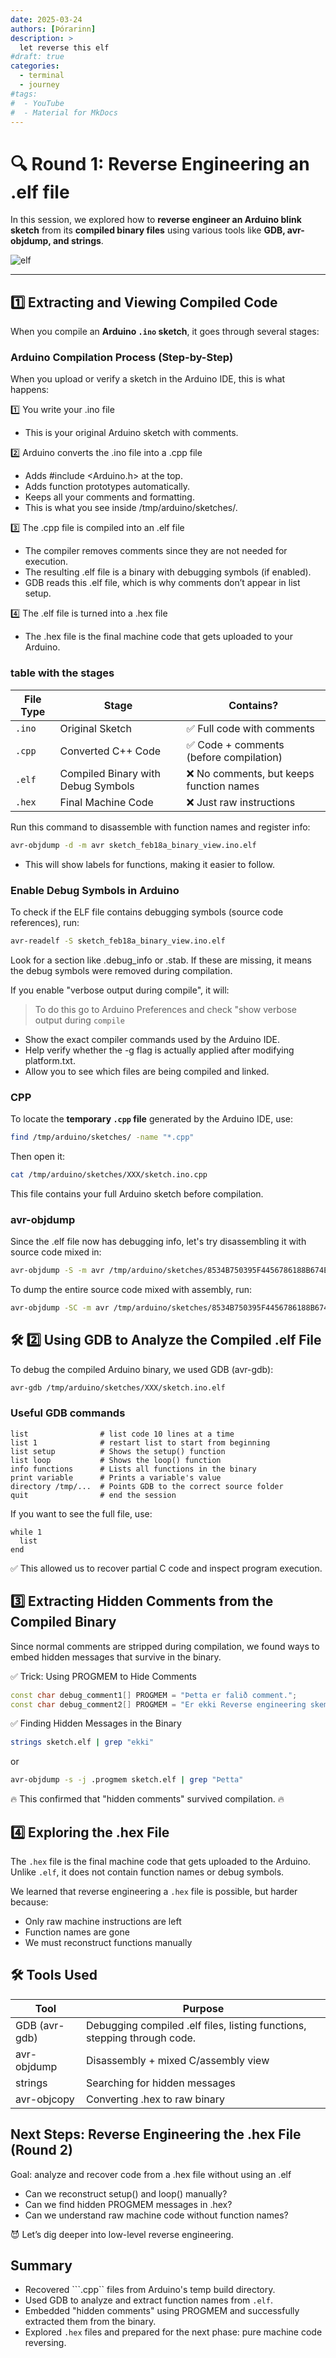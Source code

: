 ```yaml
---
date: 2025-03-24
authors: [Þórarinn]
description: >
  let reverse this elf
#draft: true
categories:
  - terminal
  - journey
#tags:
#  - YouTube
#  - Material for MkDocs
---
```


# 🔍 Round 1: Reverse Engineering an .elf file

In this session, we explored how to **reverse engineer an Arduino blink sketch** from its **compiled binary files** using various tools like **GDB, avr-objdump, and strings**.

![elf](https://images-wixmp-ed30a86b8c4ca887773594c2.wixmp.com/i/bcd161ac-814c-4827-94fc-f6e63e584f9d/d351a5x-0570f2e5-f1c4-4fad-abab-db6902e5e29e.jpg)

<!-- more -->
---

## 1️⃣ Extracting and Viewing Compiled Code  

When you compile an **Arduino `.ino` sketch**, it goes through several stages: 

### Arduino Compilation Process (Step-by-Step)
When you upload or verify a sketch in the Arduino IDE, this is what happens:

1️⃣ You write your .ino file

- This is your original Arduino sketch with comments.
  
2️⃣ Arduino converts the .ino file into a .cpp file

- Adds #include <Arduino.h> at the top.
- Adds function prototypes automatically.
- Keeps all your comments and formatting.
- This is what you see inside /tmp/arduino/sketches/.
  
3️⃣ The .cpp file is compiled into an .elf file

- The compiler removes comments since they are not needed for execution.
- The resulting .elf file is a binary with debugging symbols (if enabled).
- GDB reads this .elf file, which is why comments don’t appear in list setup.

4️⃣ The .elf file is turned into a .hex file

- The .hex file is the final machine code that gets uploaded to your Arduino.

### table with the stages

| **File Type** | **Stage** | **Contains?** |
|--------------|----------|--------------|
| `.ino` | Original Sketch | ✅ Full code with comments |
| `.cpp` | Converted C++ Code | ✅ Code + comments (before compilation) |
| `.elf` | Compiled Binary with Debug Symbols | ❌ No comments, but keeps function names |
| `.hex` | Final Machine Code | ❌ Just raw instructions |

Run this command to disassemble with function names and register info:

```bash
avr-objdump -d -m avr sketch_feb18a_binary_view.ino.elf
```
- This will show labels for functions, making it easier to follow.

### Enable Debug Symbols in Arduino

To check if the ELF file contains debugging symbols (source code references), run:

```bash
avr-readelf -S sketch_feb18a_binary_view.ino.elf
```

Look for a section like .debug_info or .stab. If these are missing, it means the debug symbols were removed during compilation.

If you enable "verbose output during compile", it will:
> To do this go to Arduino Preferences and check "show verbose output during ```compile``` 

- Show the exact compiler commands used by the Arduino IDE.
- Help verify whether the -g flag is actually applied after modifying platform.txt.
- Allow you to see which files are being compiled and linked.

### CPP

To locate the **temporary `.cpp` file** generated by the Arduino IDE, use:  
```bash
find /tmp/arduino/sketches/ -name "*.cpp"
```
Then open it:

```bash
cat /tmp/arduino/sketches/XXX/sketch.ino.cpp
```
This file contains your full Arduino sketch before compilation.

### avr-objdump 

Since the .elf file now has debugging info, let's try disassembling it with source code mixed in:
```bash
avr-objdump -S -m avr /tmp/arduino/sketches/8534B750395F4456786188B674E891FB/sketch_feb18a_binary_view.ino.elf
```

To dump the entire source code mixed with assembly, run:

```bash
avr-objdump -SC -m avr /tmp/arduino/sketches/8534B750395F4456786188B674E891FB/sketch_feb18a_binary_view.ino.elf > full_code.txt
```


## 🛠 2️⃣ Using GDB to Analyze the Compiled .elf File

To debug the compiled Arduino binary, we used GDB (avr-gdb):

```bash
avr-gdb /tmp/arduino/sketches/XXX/sketch.ino.elf
```
### Useful GDB commands

```gdb
list                # list code 10 lines at a time
list 1              # restart list to start from beginning
list setup          # Shows the setup() function
list loop           # Shows the loop() function
info functions      # Lists all functions in the binary
print variable      # Prints a variable's value
directory /tmp/...  # Points GDB to the correct source folder
quit                # end the session

```
If you want to see the full file, use:

```gdb
while 1
  list
end
```

✅ This allowed us to recover partial C code and inspect program execution.

## 3️⃣ Extracting Hidden Comments from the Compiled Binary

Since normal comments are stripped during compilation, we found ways to embed hidden messages that survive in the binary.

✅ Trick: Using PROGMEM to Hide Comments

```cpp
const char debug_comment1[] PROGMEM = "Þetta er falið comment.";
const char debug_comment2[] PROGMEM = "Er ekki Reverse engineering skemmtilegt!";
```

✅ Finding Hidden Messages in the Binary

```bash
strings sketch.elf | grep "ekki"
```
or

```bash
avr-objdump -s -j .progmem sketch.elf | grep "Þetta"
```

🔥 This confirmed that "hidden comments" survived compilation. 🔥

## 4️⃣ Exploring the .hex File

The ```.hex``` file is the final machine code that gets uploaded to the Arduino. Unlike ```.elf```, it does not contain function names or debug symbols.

We learned that reverse engineering a ```.hex``` file is possible, but harder because:

- Only raw machine instructions are left
- Function names are gone
- We must reconstruct functions manually

## 🛠 Tools Used

| Tool          | Purpose                             |
|---------------|-------------------------------------|
| GDB (avr-gdb) | Debugging compiled .elf files, listing functions, stepping through code.      |
| avr-objdump   | Disassembly + mixed C/assembly view |
| strings       | Searching for hidden messages       |
| avr-objcopy   | Converting .hex to raw binary       |


## Next Steps: Reverse Engineering the .hex File (Round 2)

Goal: analyze and recover code from a .hex file without using an .elf

- Can we reconstruct setup() and loop() manually?
- Can we find hidden PROGMEM messages in .hex?
- Can we understand raw machine code without function names?

😈 Let’s dig deeper into low-level reverse engineering.

## Summary 
- Recovered ```.cpp`` files from Arduino's temp build directory.
- Used GDB to analyze and extract function names from ```.elf```.
- Embedded "hidden comments" using PROGMEM and successfully extracted them from the binary.
- Explored ```.hex``` files and prepared for the next phase: pure machine code reversing.

